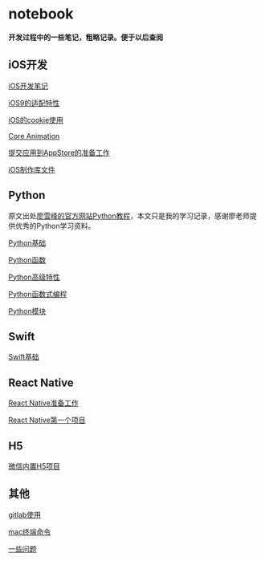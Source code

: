 # notebook

**开发过程中的一些笔记，粗略记录。便于以后查阅**

## iOS开发

[iOS开发笔记](https://github.com/mxdios/notebook/blob/master/notebooks/iOS%E5%BC%80%E5%8F%91%E7%AC%94%E8%AE%B0.md)

[iOS9的适配特性](https://github.com/mxdios/notebook/blob/master/notebooks/ios9%E7%9A%84%E9%80%82%E9%85%8D%E7%89%B9%E6%80%A7.md)

[iOS的cookie使用](https://github.com/mxdios/notebook/blob/master/notebooks/ios%E7%9A%84cookie%E4%BD%BF%E7%94%A8.md)

[Core Animation](https://github.com/mxdios/notebook/blob/master/notebooks/core_animation.md)

[提交应用到AppStore的准备工作](https://github.com/mxdios/notebook/blob/master/notebooks/%E6%8F%90%E4%BA%A4%E5%BA%94%E7%94%A8%E5%88%B0AppStore%E5%87%86%E5%A4%87%E5%B7%A5%E4%BD%9C.md)

[iOS制作库文件](https://github.com/mxdios/libXDAttributedTool)

## Python

原文出处[廖雪峰的官方网站Python教程](http://www.liaoxuefeng.com/wiki/0014316089557264a6b348958f449949df42a6d3a2e542c000)，本文只是我的学习记录，感谢廖老师提供优秀的Python学习资料。

[Python基础](https://github.com/mxdios/notebook/blob/master/notebooks/Python%E5%9F%BA%E7%A1%80.md)

[Python函数](https://github.com/mxdios/notebook/blob/master/notebooks/Python%E5%87%BD%E6%95%B0.md)

[Python高级特性](https://github.com/mxdios/notebook/blob/master/notebooks/Python%E9%AB%98%E7%BA%A7%E7%89%B9%E6%80%A7.md)

[Python函数式编程](https://github.com/mxdios/notebook/blob/master/notebooks/Python%E5%87%BD%E6%95%B0%E5%BC%8F%E7%BC%96%E7%A8%8B.md)

[Python模块](https://github.com/mxdios/notebook/blob/master/notebooks/Python%E6%A8%A1%E5%9D%97.md)

## Swift

[Swift基础](https://github.com/mxdios/notebook/blob/master/notebooks/Swift%E5%9F%BA%E7%A1%80.md)

## React Native

[React Native准备工作](https://github.com/mxdios/notebook/blob/master/notebooks/ReactNative%E5%87%86%E5%A4%87%E5%B7%A5%E4%BD%9C.md)

[React Native第一个项目](https://github.com/mxdios/notebook/blob/master/notebooks/ReactNative%E7%AC%AC%E4%B8%80%E4%B8%AA%E9%A1%B9%E7%9B%AE.md)

## H5

[微信内置H5项目](https://github.com/mxdios/notebook/blob/master/notebooks/%E5%BE%AE%E4%BF%A1%E5%86%85%E7%BD%AEH5%E9%A1%B9%E7%9B%AE.md)

## 其他

[gitlab使用](https://github.com/mxdios/notebook/blob/master/notebooks/gitlab%E4%BD%BF%E7%94%A8%E6%AD%A5%E9%AA%A4.md)

[mac终端命令](https://github.com/mxdios/notebook/blob/master/notebooks/mac%E7%BB%88%E7%AB%AF%E5%91%BD%E4%BB%A4.md)

[一些问题](https://github.com/mxdios/notebook/blob/master/notebooks/%E4%B8%80%E4%BA%9B%E9%97%AE%E9%A2%98.md)


